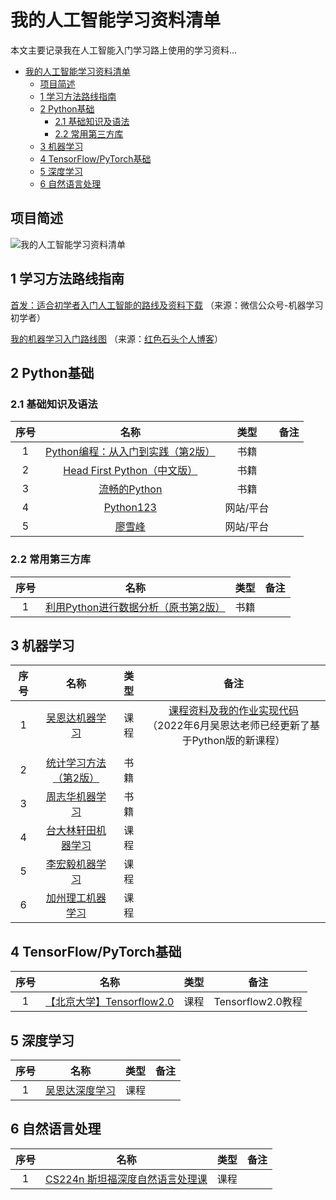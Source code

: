 # 我的人工智能学习资料清单

本文主要记录我在人工智能入门学习路上使用的学习资料...

- [我的人工智能学习资料清单](#我的人工智能学习资料清单)
  - [项目简述](#项目简述)
  - [1 学习方法路线指南](#1-学习方法路线指南)
  - [2 Python基础](#2-python基础)
    - [2.1 基础知识及语法](#21-基础知识及语法)
    - [2.2 常用第三方库](#22-常用第三方库)
  - [3 机器学习](#3-机器学习)
  - [4 TensorFlow/PyTorch基础](#4-tensorflowpytorch基础)
  - [5 深度学习](#5-深度学习)
  - [6 自然语言处理](#6-自然语言处理)

## 项目简述

![我的人工智能学习资料清单](D:\Git_Code_Repositories\Duguce\images\我的人工智能学习资料清单.jpg)

## 1 学习方法路线指南

[首发：适合初学者入门人工智能的路线及资料下载](https://mp.weixin.qq.com/s/t7_FNmUirLvEjFN6hb6bhQ) （来源：微信公众号-机器学习初学者）

[我的机器学习入门路线图](https://redstonewill.com/1440/) （来源：[红色石头个人博客](https://redstonewill.com/)）

## 2 Python基础

### 2.1 基础知识及语法

| 序号 |                             名称                             |   类型    | 备注 |
| :--: | :----------------------------------------------------------: | :-------: | :--: |
|  1   | [Python编程：从入门到实践（第2版）](https://book.douban.com/subject/35196328/) |   书籍    |      |
|  2   | [Head First Python（中文版）](https://book.douban.com/subject/10561367/) |   书籍    |      |
|  3   |  [流畅的Python](https://book.douban.com/subject/27028517/)   |   书籍    |      |
|  4   |              [Python123](https://python123.io/)              | 网站/平台 |      |
|  5   |            [廖雪峰](https://www.liaoxuefeng.com/)            | 网站/平台 |      |

### 2.2 常用第三方库

| 序号 |                             名称                             | 类型 | 备注 |
| :--: | :----------------------------------------------------------: | :--: | :--: |
|  1   | [利用Python进行数据分析（原书第2版）](https://book.douban.com/subject/30283996/) | 书籍 |      |

## 3 机器学习

| 序号 |                             名称                             | 类型 |                             备注                             |
| :--: | :----------------------------------------------------------: | :--: | :----------------------------------------------------------: |
|  1   | [吴恩达机器学习](https://www.coursera.org/learn/machine-learning) | 课程 | [课程资料及我的作业实现代码](https://github.com/Duguce/Coursera-ML-AndrewNg-Homework)<br/>（2022年6月吴恩达老师已经更新了基于Python版的新课程） |
|      |                                                              |      |                                                              |
|  2   | [统计学习方法（第2版）](https://book.douban.com/subject/33437381/) | 书籍 |                                                              |
|  3   | [周志华机器学习](https://book.douban.com/subject/26708119/)  | 书籍 |                                                              |
|  4   | [台大林轩田机器学习](https://www.youtube.com/c/hsuantien/playlists) | 课程 |                                                              |
|  5   |   [李宏毅机器学习](https://www.youtube.com/c/HungyiLeeNTU)   | 课程 |                                                              |
|  6   | [加州理工机器学习](https://home.work.caltech.edu/telecourse.html) | 课程 |                                                              |

## 4 TensorFlow/PyTorch基础

| 序号 |                             名称                             | 类型 |       备注        |
| :--: | :----------------------------------------------------------: | :--: | :---------------: |
|  1   | [【北京大学】Tensorflow2.0](https://www.bilibili.com/video/BV1B7411L7Qt?spm_id_from=333.1007.top_right_bar_window_custom_collection.content.click&vd_source=0107121ae6b1cce515e0c483ec265833) | 课程 | Tensorflow2.0教程 |

## 5 深度学习

| 序号 |                             名称                             | 类型 | 备注 |
| :--: | :----------------------------------------------------------: | :--: | :--: |
|  1   | [吴恩达深度学习](https://www.bilibili.com/video/BV1FT4y1E74V?spm_id_from=333.1007.top_right_bar_window_custom_collection.content.click&vd_source=0107121ae6b1cce515e0c483ec265833) | 课程 |      |

## 6 自然语言处理

| 序号 |                             名称                             | 类型 | 备注 |
| :--: | :----------------------------------------------------------: | :--: | :--: |
|  1   | [CS224n 斯坦福深度自然语言处理课](https://www.bilibili.com/video/BV1pt411h7aT?spm_id_from=333.1007.top_right_bar_window_history.content.click&vd_source=0107121ae6b1cce515e0c483ec265833) | 课程 |      |